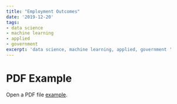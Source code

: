```yaml
---
title: "Employment Outcomes"
date: '2019-12-20'
tags:
- data science
- machine learning
- applied
- government
excerpt: 'data science, machine learning, applied, government '
---
```


<html>
  <head>
    <title>Employment Outcomes</title>
  </head>
  <body>
    <h1>PDF Example</h1>
    <p>Open a PDF file <a href="/thesis/thesis_A.Gajtkowski.pdf">example</a>.</p>
  </body>
</html>

